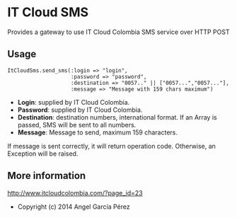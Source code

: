 IT Cloud SMS
===========

Provides a gateway to use IT Cloud Colombia SMS service over HTTP POST

Usage
-----

    ItCloudSms.send_sms(:login => "login",
                        :password => "password", 
                        :destination => "0057.." || ["0057...","0057..."],
                        :message => "Message with 159 chars maximum")

- __Login__: supplied by IT Cloud Colombia.
- __Password__: supplied by IT Cloud Colombia.
- __Destination__: destination numbers, international format. If an Array is passed, SMS will be sent to all numbers.
- __Message__: Message to send, maximum 159 characters.

If message is sent correctly, it will return operation code. Otherwise, an Exception will be raised.

More information
----------------

http://www.itcloudcolombia.com/?page_id=23

- Copyright (c) 2014 Angel García Pérez
